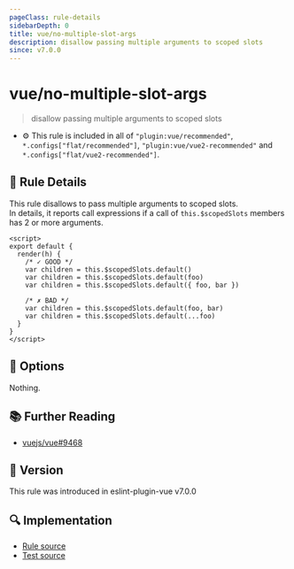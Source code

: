 ```yaml
---
pageClass: rule-details
sidebarDepth: 0
title: vue/no-multiple-slot-args
description: disallow passing multiple arguments to scoped slots
since: v7.0.0
---
```


# vue/no-multiple-slot-args

> disallow passing multiple arguments to scoped slots

- :gear: This rule is included in all of `"plugin:vue/recommended"`, `*.configs["flat/recommended"]`, `"plugin:vue/vue2-recommended"` and `*.configs["flat/vue2-recommended"]`.

## :book: Rule Details

This rule disallows to pass multiple arguments to scoped slots.  
In details, it reports call expressions if a call of `this.$scopedSlots` members has 2 or more arguments.

<eslint-code-block :rules="{'vue/no-multiple-slot-args': ['error']}">

```vue
<script>
export default {
  render(h) {
    /* ✓ GOOD */
    var children = this.$scopedSlots.default()
    var children = this.$scopedSlots.default(foo)
    var children = this.$scopedSlots.default({ foo, bar })

    /* ✗ BAD */
    var children = this.$scopedSlots.default(foo, bar)
    var children = this.$scopedSlots.default(...foo)
  }
}
</script>
```

</eslint-code-block>

## :wrench: Options

Nothing.

## :books: Further Reading

- [vuejs/vue#9468](https://github.com/vuejs/vue/issues/9468#issuecomment-462210146)

## :rocket: Version

This rule was introduced in eslint-plugin-vue v7.0.0

## :mag: Implementation

- [Rule source](https://github.com/vuejs/eslint-plugin-vue/blob/master/lib/rules/no-multiple-slot-args.js)
- [Test source](https://github.com/vuejs/eslint-plugin-vue/blob/master/tests/lib/rules/no-multiple-slot-args.js)
